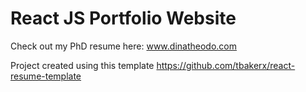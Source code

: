 # React JS Portfolio Website

Check out my PhD resume here: www.dinatheodo.com

Project created using this template https://github.com/tbakerx/react-resume-template

